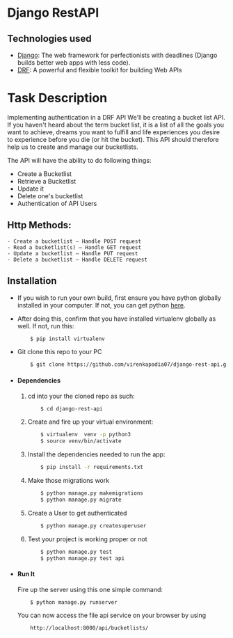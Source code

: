 # Django RestAPI


## Technologies used
* [Django](https://www.djangoproject.com/): The web framework for perfectionists with deadlines (Django builds better web apps with less code).
* [DRF](www.django-rest-framework.org/): A powerful and flexible toolkit for building Web APIs

# Task Description
Implementing authentication in a DRF API
We'll be creating a bucket list API. If you haven't heard about the term bucket list, it is a list of all the goals you want to achieve, dreams you want to fulfill and life experiences you desire to experience before you die (or hit the bucket). This API should therefore help us to create and manage our bucketlists.

The API will have the ability to do following things:

- Create a Bucketlist
- Retrieve a Bucketlist
- Update it
- Delete one's bucketlist
- Authentication of API Users

## Http Methods:

    - Create a bucketlist – Handle POST request
    - Read a bucketlist(s) – Handle GET request
    - Update a bucketlist – Handle PUT request
    - Delete a bucketlist – Handle DELETE request

## Installation
* If you wish to run your own build, first ensure you have python globally installed in your computer. If not, you can get python [here](https://www.python.org").
* After doing this, confirm that you have installed virtualenv globally as well. If not, run this:
    ```bash
        $ pip install virtualenv
    ```
* Git clone this repo to your PC 
    ```bash
        $ git clone https://github.com/virenkapadia07/django-rest-api.git
    ```

* #### Dependencies

    1. cd into your the cloned repo as such:
        ```bash
            $ cd django-rest-api
        ```
    2. Create and fire up your virtual environment:
        ```bash
            $ virtualenv  venv -p python3
            $ source venv/bin/activate
        ```
    3. Install the dependencies needed to run the app:
        ```bash
            $ pip install -r requirements.txt
        ```
    4. Make those migrations work
        ```bash
            $ python manage.py makemigrations
            $ python manage.py migrate
        ```
    5. Create a User to get authenticated
        ```bash
            $ python manage.py createsuperuser
        ```

    6. Test your project is working proper or not
        ```bash
            $ python manage.py test
            $ python manage.py test api
        ```

* #### Run It
    Fire up the server using this one simple command:
    ```bash
        $ python manage.py runserver
    ```
    You can now access the file api service on your browser by using
    ```
        http://localhost:8000/api/bucketlists/
    ```

